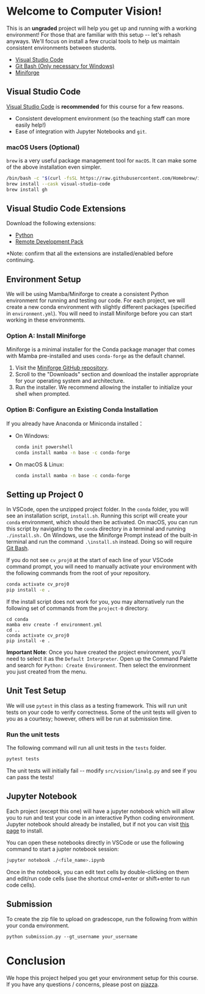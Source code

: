 # Welcome to Computer Vision!

This is an **ungraded** project will help you get up and running with a working environment! For those that are familiar with this setup -- let's rehash anyways.
We'll focus on install a few crucial tools to help us maintain consistent environments between students.

- [Visual Studio Code](https://code.visualstudio.com/Download)
- [Git Bash (Only necessary for Windows)](https://git-scm.com/downloads)
- [Miniforge](https://github.com/conda-forge/miniforge)

## Visual Studio Code

[Visual Studio Code](https://code.visualstudio.com/Download) is **recommended** for this course for a few reasons.

- Consistent development environment (so the teaching staff can more easily help!)
- Ease of integration with Jupyter Notebooks and `git`.

### macOS Users (Optional)

`brew` is a very useful package management tool for `macOS`. It can make some of the above installation even simpler.

```bash
/bin/bash -c "$(curl -fsSL https://raw.githubusercontent.com/Homebrew/install/HEAD/install.sh)"
brew install --cask visual-studio-code
brew install gh
```

## Visual Studio Code Extensions

Download the following extensions:

- [Python](https://marketplace.visualstudio.com/items?itemName=ms-python.python)
- [Remote Development Pack](https://marketplace.visualstudio.com/items?itemName=ms-vscode-remote.vscode-remote-extensionpack)

*Note: confirm that all the extensions are installed/enabled before continuing. 

## Environment Setup

We will be using Mamba/Miniforge to create a consistent Python environment for running and testing our code. For each project, we will create a new conda environment with slightly different packages (specified in `environment.yml`). You will need to install Miniforge before you can start working in these environments.

### Option A: Install Miniforge

Miniforge is a minimal installer for the Conda package manager that comes with Mamba pre-installed and uses `conda-forge` as the default channel.

1. Visit the [Miniforge GitHub repository](https://www.google.com/search?q=https://github.com/conda-forge/miniforge%23download).
2. Scroll to the "Downloads" section and download the installer appropriate for your operating system and architecture.
3. Run the installer. We recommend allowing the installer to initialize your shell when prompted.

### Option B: Configure an Existing Conda Installation

If you already have Anaconda or Miniconda installed：

* On Windows:

  ```bash
  conda init powershell
  conda install mamba -n base -c conda-forge
  ```

* On macOS & Linux:

  ```bash
  conda install mamba -n base -c conda-forge
  ```

## Setting up Project 0

In VSCode, open the unzipped project folder. In the `conda` folder, you will see an installation script, `install.sh`. Running this script will create your `conda` environment, which should then be activated. On macOS, you can run this script by navigating to the `conda` directory in a terminal and running `./install.sh.` On Windows, use the Miniforge Prompt instead of the built-in terminal and run the command `.\install.sh` instead. Doing so will require [Git Bash](https://git-scm.com/downloads).

If you do not see `cv_proj0` at the start of each line of your VSCode command prompt, you will need to manually activate your environment with the following commands from the root of your repository.

```bash
conda activate cv_proj0
pip install -e .
```

If the install script does not work for you, you may alternatively run the following set of commands from the `project-0` directory.

```
cd conda
mamba env create -f environment.yml
cd ..
conda activate cv_proj0
pip install -e .
```

**Important Note**: Once you have created the project environment, you'll need to select it as the `Default Interpreter`. Open up the Command Palette and search for `Python: Create Environment`. Then select the environment you just created from the menu.

## Unit Test Setup

We will use `pytest` in this class as a testing framework. This will run unit tests on your code to verify correctness. Some of the unit tests will given to you as a courtesy; however, others will be run at submission time.

### Run the unit tests

The following command will run all unit tests in the `tests` folder.

```bash
pytest tests
```

The unit tests will initially fail -- modify `src/vision/linalg.py` and see if you can pass the tests!

## Jupyter Notebook

Each project (except this one) will have a jupyter notebook which will allow you to run and test your code in an interactive Python coding environment. Jupyter notebook should already be installed, but if not you can visit [this page](https://jupyter.org/install) to install.

You can open these notebooks directly in VSCode or use the following command to start a jupter notebook session:
```bash
jupyter notebook ./<file_name>.ipynb
```

Once in the notebook, you can edit text cells by double-clicking on them and edit/run code cells (use the shortcut cmd+enter or shift+enter to run code cells).

## Submission
To create the zip file to upload on gradescope, run the following from within your conda environment.

```
python submission.py --gt_username your_username
```

# Conclusion

We hope this project helped you get your environment setup for this course. If you have any questions / concerns, please post on [piazza](https://piazza.com).
